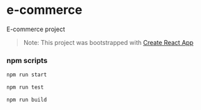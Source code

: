 # e-commerce
E-commerce project

> Note: This project was bootstrapped with [Create React App](https://github.com/facebook/create-react-app)

### npm scripts

```bash
npm run start
```

```bash
npm run test
```


```bash
npm run build
```